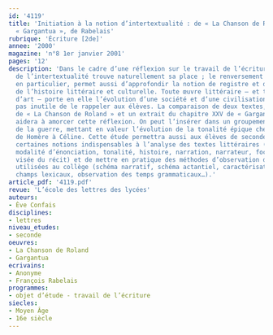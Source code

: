 ```yaml
---
id: '4119'
title: 'Initiation à la notion d’intertextualité : de « La Chanson de Roland » à
  « Gargantua », de Rabelais'
rubrique: 'Écriture [2de]'
annee: '2000'
magazine: 'n°8 1er janvier 2001'
pages: '12'
description: 'Dans le cadre d’une réflexion sur le travail de l’écriture, l’étude
  de l’intertextualité trouve naturellement sa place ; le renversement parodique,
  en particulier, permet aussi d’approfondir la notion de registre et d’enrichir l’approche
  de l’histoire littéraire et culturelle. Toute œuvre littéraire – et toute œuvre
  d’art – porte en elle l’évolution d’une société et d’une civilisation, et il n’est
  pas inutile de le rappeler aux élèves. La comparaison de deux textes, un extrait
  de « La Chanson de Roland » et un extrait du chapitre XXV de « Gargantua », de Rabelais,
  aidera à amorcer cette réflexion. On peut l’insérer dans un groupement sur le thème
  de la guerre, mettant en valeur l’évolution de la tonalité épique chez les auteurs,
  de Homère à Céline. Cette étude permettra aussi aux élèves de seconde de saisir
  certaines notions indispensables à l’analyse des textes littéraires (type de texte,
  modalité d’énonciation, tonalité, histoire, narration, narrateur, focalisation,
  visée du récit) et de mettre en pratique des méthodes d’observation des textes déjà
  utilisées au collège (schéma narratif, schéma actantiel, caractérisation des personnages,
  champs lexicaux, observation des temps grammaticaux…).'
article_pdf: '4119.pdf'
revue: 'L’école des lettres des lycées'
auteurs:
- Ève Confais
disciplines:
- lettres
niveau_etudes:
- seconde
oeuvres:
- La Chanson de Roland
- Gargantua
ecrivains:
- Anonyme
- François Rabelais
programmes:
- objet d’étude - travail de l’écriture
siecles:
- Moyen Âge
- 16e siècle
---
```

